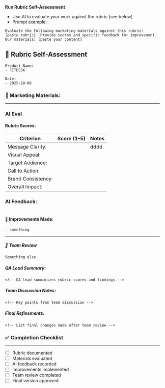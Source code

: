 **Run Rubric Self-Assessment**
- Use AI to evaluate your work against the rubric (see below)
- Prompt example:
```
Evaluate the following marketing materials against this rubric:
[paste rubric]. Provide scores and specific feedback for improvement.
Our materials: [paste your content]
```
## 🧪 Rubric Self-Assessment
```
Product Name:
- FITDESK

Date:
- 2025-10-08
```

### 📄 Marketing Materials:
<!-- Paste or link to the marketing content being evaluated -->

----

###  AI Eval

#### Rubric Scores:
| Criterion | Score (1–5) | Notes |
|----------|-------------|-------|
| Message Clarity: |             |    dddd   |
| Visual Appeal:      |             |       |
| Target Audience:|             |       |
| Call to Action:     |             |       |
| Brand Consistency:  |             |       |
| Overall Impact:     |             |       |

<!-- Add or adjust criteria as needed -->


### AI Feedback:
<!-- Paste AI-generated feedback here -->

#

#### 🔧 Improvements Made:
```
- something
```

----

##### 👥 Team Review
```
Something else
```
##### QA Lead Summary:
```
<!-- QA lead summarizes rubric scores and findings -->
```
##### Team Discussion Notes:
```
<!-- Key points from team discussion -->
```
##### Final Refinements:
```
<!-- List final changes made after team review -->
```


### ✅ Completion Checklist
---
- [ ] Rubric documented
- [ ] Materials evaluated
- [ ] AI feedback recorded
- [ ] Improvements implemented
- [ ] Team review completed
- [ ] Final version approved
